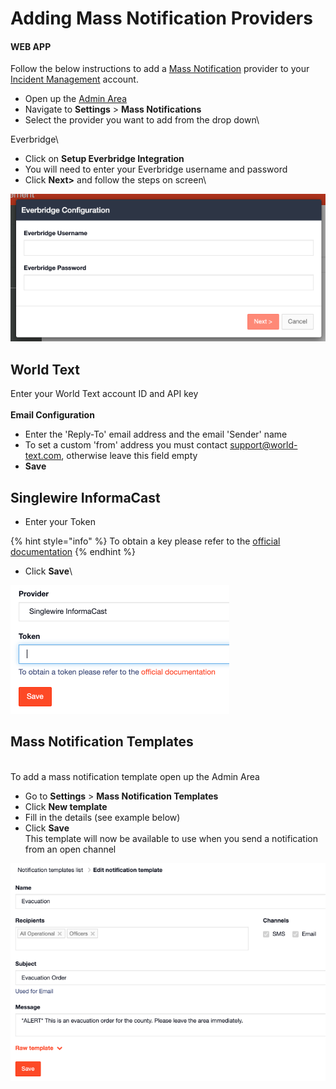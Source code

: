# Adding Mass Notification Providers

#### WEB APP

Follow the below instructions to add a [Mass Notification](./) provider to your [Incident Management](../getting-started.md) account.&#x20;

* Open up the [Admin Area](../admin-area/)
* Navigate to **Settings** > **Mass Notifications**
* Select the provider you want to add from the drop down\


Everbridge\



* Click on **Setup Everbridge Integration**
* You will need to enter your Everbridge username and password
* Click **Next>** and follow the steps on screen\


![](<../../.gitbook/assets/everbridge integration.png>)

## World Text

Enter your World Text account ID and API key\
\
**Email Configuration**

* Enter the 'Reply-To' email address and the email 'Sender' name
* To set a custom 'from' address you must contact [support@world-text.com](mailto:support@world-text.com), otherwise leave this field empty
* **Save**

## Singlewire InformaCast

* Enter your Token

{% hint style="info" %}
To obtain a key please refer to the [official documentation](http://api-docs.icmobile.singlewire.com/#create-a-permanent-token)
{% endhint %}

* Click **Save**\


![](<../../.gitbook/assets/singlewire informacast.png>)

## Mass Notification Templates

\
To add a mass notification template open up the Admin Area

* Go to **Settings** > **Mass Notification Templates**
* Click **New template**
* Fill in the details (see example below)
* Click **Save**\
  This template will now be available to use when you send a notification from an open channel

![](<../../.gitbook/assets/mass notifications template.png>)
